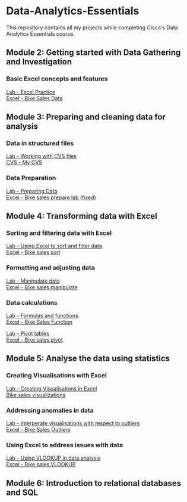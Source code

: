 # Data-Analytics-Essentials
This repository contains all my projects while completing Cisco's Data Analytics Essentials course.

<!-- Module 2!-->

## Module 2: Getting started with Data Gathering and Investigation
### Basic Excel concepts and features
<a href="Lab - Excel Practice">Lab - Excel Practice</a>
<br>
<a href="Bike_Sales_Data.xlsx">Excel - Bike Sales Data</a>

<!-- Module 3!-->

## Module 3: Preparing and cleaning data for analysis
### Data in structured files
<a href="Lab - Working with CVS files">Lab - Working with CVS files</a>
<br>
<a href="MyCSV.csv">CVS - My CVS</a>

### Data Preparation
<a href="Lab - Preparing Data">Lab - Preparing Data</a>
<br>
<a href="Bike_Sales_Prepare_Lab_3.4.7.xlsx"> Excel - Bike sales prepare lab (fixed)</a>

<!-- Module 4!-->

## Module 4: Transforming data with Excel

### Sorting and filtering data with Excel
<a href="Lab - Using Excel to Sort and Filter Data​">Lab - Using Excel to sort and filter data</a>
<br>
<a href="Bike_Sales_Sort_Lab_4.1.2.xlsx">Excel - Bike sales sort</a>

### Formatting and adjusting data
<a href="​​Lab - Manipulate Data​">Lab - Manipulate data</a>
<br>
<a href="Bike_Sales_Manipulate_Lab_4.2.7.xlsx">Excel - Bike sales manipulate</a>

### Data calculations
<a href="Lab – Formulas and Functions​">Lab - Formulas and functions</a>
<br>
<a href="Bike_Sales_Functions_Lab.xlsx">Excel - Bike Sales Function</a>

<a href="">Lab - Pivot tables</a>
<br>
<a href="Bike_Sales_Pivot_Lab.xlsx">Excel - Bike sales pivot</a>

<!-- Module 5!-->

## Module 5: Analyse the data using statistics
### Creating Visualisations with Excel
<a href="https://skillsforall.com/launch?id=1b81c11b-147b-49aa-8f87-a3469f24d280&tab=curriculum&view=a73a16dc-0f87-551f-b0d3-7d43e3d422ab">Lab - Creating Visualisations in Excel</a>
<br>
<a href="Bike_Sales_Visualizations_Lab.xlsx">Bike sales visualizations</a>

### Addressing anomalies in data 
<a href="https://skillsforall.com/launch?id=1b81c11b-147b-49aa-8f87-a3469f24d280&tab=curriculum&view=f1be7776-45c9-5986-a27a-3ee5a5e81674">Lab - Interperate visualisations with respect to outliers</a>
<br>
<a href="Bike_Sales_Outlier_Lab.xlsx">Excel - Bike Sales Outliers</a>

### Using Excel to address issues with data 
<a href="https://skillsforall.com/launch?id=1b81c11b-147b-49aa-8f87-a3469f24d280&tab=curriculum&view=6074821c-3552-556f-ae7d-ed518acf6329">Lab - Using VLOOKUP in data analysis</a>
<br>
<a href="Bike_Sales_VLOOKUP.xlsx">Excel - Bike sales VLOOKUP</a>

<!-- Module 6!-->

## Module 6: Introduction to relational databases and SQL
###
<a href=""></a>
<br>
<a href=""></a>


##
###
<a href=""></a>
<br>
<a href=""></a>


